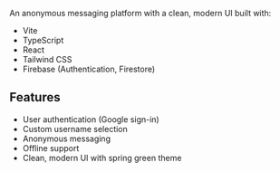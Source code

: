 


An anonymous messaging platform with a clean, modern UI built with:

- Vite
- TypeScript
- React
- Tailwind CSS
- Firebase (Authentication, Firestore)

## Features

- User authentication (Google sign-in)
- Custom username selection
- Anonymous messaging
- Offline support
- Clean, modern UI with spring green theme

